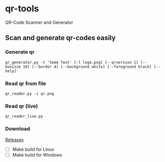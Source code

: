 # qr-tools
QR-Code Scanner and Generator

## Scan and generate qr-codes easily
### Generate qr
```
qr_generator.py -t 'Some Text' [-l logo.png] [--qrversion 1] [--boxsize 10] [--border 4] [--background white] [--foreground black] [--help]
```

### Read qr from file
```
qr_reader.py -i qr.png
```

### Read qr (live)
```
qr_reader_live.py
```


### Download
[Releases](https://github.com/coder12341/qr-tools/releases)
- [ ] Make build for Linux
- [ ] Make build for Windows
